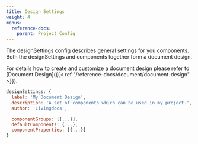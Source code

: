 ```yaml
---
title: Design Settings
weight: 4
menus:
  reference-docs:
    parent: Project Config
---
```


The designSettings config describes general settings for you components.
Both the designSettings and components together form a document design.

For details how to create and customize a document design please refer to
[Document Design]({{< ref "/reference-docs/document/document-design" >}}).

```js
designSettings: {
  label: 'My Document Design',
  description: 'A set of components which can be used in my project.',
  author: 'Livingdocs',

  componentGroups: [{...}],
  defaultComponents: {...},
  componentProperties: [{...}]
}
```
